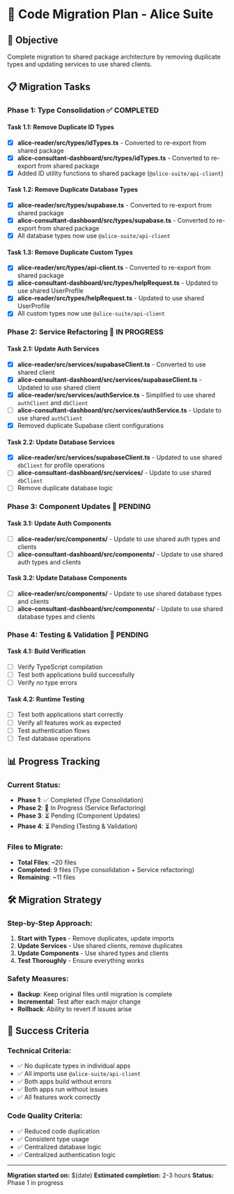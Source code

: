 # 🔄 Code Migration Plan - Alice Suite

## 🎯 **Objective**
Complete migration to shared package architecture by removing duplicate types and updating services to use shared clients.

## 📋 **Migration Tasks**

### **Phase 1: Type Consolidation** ✅ **COMPLETED**

#### **Task 1.1: Remove Duplicate ID Types**
- [x] **alice-reader/src/types/idTypes.ts** - Converted to re-export from shared package
- [x] **alice-consultant-dashboard/src/types/idTypes.ts** - Converted to re-export from shared package
- [x] Added ID utility functions to shared package (`@alice-suite/api-client`)

#### **Task 1.2: Remove Duplicate Database Types**
- [x] **alice-reader/src/types/supabase.ts** - Converted to re-export from shared package
- [x] **alice-consultant-dashboard/src/types/supabase.ts** - Converted to re-export from shared package
- [x] All database types now use `@alice-suite/api-client`

#### **Task 1.3: Remove Duplicate Custom Types**
- [x] **alice-reader/src/types/api-client.ts** - Converted to re-export from shared package
- [x] **alice-consultant-dashboard/src/types/helpRequest.ts** - Updated to use shared UserProfile
- [x] **alice-reader/src/types/helpRequest.ts** - Updated to use shared UserProfile
- [x] All custom types now use `@alice-suite/api-client`

### **Phase 2: Service Refactoring** 🔄 **IN PROGRESS**

#### **Task 2.1: Update Auth Services**
- [x] **alice-reader/src/services/supabaseClient.ts** - Converted to use shared client
- [x] **alice-consultant-dashboard/src/services/supabaseClient.ts** - Updated to use shared client
- [x] **alice-reader/src/services/authService.ts** - Simplified to use shared `authClient` and `dbClient`
- [ ] **alice-consultant-dashboard/src/services/authService.ts** - Update to use shared `authClient`
- [x] Removed duplicate Supabase client configurations

#### **Task 2.2: Update Database Services**
- [x] **alice-reader/src/services/supabaseClient.ts** - Updated to use shared `dbClient` for profile operations
- [ ] **alice-consultant-dashboard/src/services/** - Update to use shared `dbClient`
- [ ] Remove duplicate database logic

### **Phase 3: Component Updates** 🔄 **PENDING**

#### **Task 3.1: Update Auth Components**
- [ ] **alice-reader/src/components/** - Update to use shared auth types and clients
- [ ] **alice-consultant-dashboard/src/components/** - Update to use shared auth types and clients

#### **Task 3.2: Update Database Components**
- [ ] **alice-reader/src/components/** - Update to use shared database types and clients
- [ ] **alice-consultant-dashboard/src/components/** - Update to use shared database types and clients

### **Phase 4: Testing & Validation** 🔄 **PENDING**

#### **Task 4.1: Build Verification**
- [ ] Verify TypeScript compilation
- [ ] Test both applications build successfully
- [ ] Verify no type errors

#### **Task 4.2: Runtime Testing**
- [ ] Test both applications start correctly
- [ ] Verify all features work as expected
- [ ] Test authentication flows
- [ ] Test database operations

## 📊 **Progress Tracking**

### **Current Status:**
- **Phase 1**: ✅ Completed (Type Consolidation)
- **Phase 2**: 🔄 In Progress (Service Refactoring)
- **Phase 3**: ⏳ Pending (Component Updates)
- **Phase 4**: ⏳ Pending (Testing & Validation)

### **Files to Migrate:**
- **Total Files**: ~20 files
- **Completed**: 9 files (Type consolidation + Service refactoring)
- **Remaining**: ~11 files

## 🛠️ **Migration Strategy**

### **Step-by-Step Approach:**
1. **Start with Types** - Remove duplicates, update imports
2. **Update Services** - Use shared clients, remove duplicates
3. **Update Components** - Use shared types and clients
4. **Test Thoroughly** - Ensure everything works

### **Safety Measures:**
- **Backup**: Keep original files until migration is complete
- **Incremental**: Test after each major change
- **Rollback**: Ability to revert if issues arise

## 🎯 **Success Criteria**

### **Technical Criteria:**
- ✅ No duplicate types in individual apps
- ✅ All imports use `@alice-suite/api-client`
- ✅ Both apps build without errors
- ✅ Both apps run without issues
- ✅ All features work correctly

### **Code Quality Criteria:**
- ✅ Reduced code duplication
- ✅ Consistent type usage
- ✅ Centralized database logic
- ✅ Centralized authentication logic

---

**Migration started on:** $(date)
**Estimated completion:** 2-3 hours
**Status:** Phase 1 in progress
